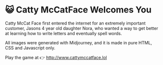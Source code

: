 # 😺 Catty McCatFace Welcomes You

Catty McCat Face first entered the internet for an extremely important customer, Jasons 4 year old daughter Nora, who wanted a way to get better at learning how to write letters and eventually spell words.

All images were generated with Midjourney, and it is made in pure HTML, CSS and Javascript only.

Play the game at 👉 http://www.cattymccatface.lol
